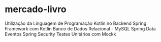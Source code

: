 # mercado-livro

Utilização da Linguagem de Programação Kotlin no Backend
Spring Framework com Kotlin
Banco de Dados Relacional - MySQL
Spring Data
Eventos
Spring Security
Testes Unitários com Mockk
